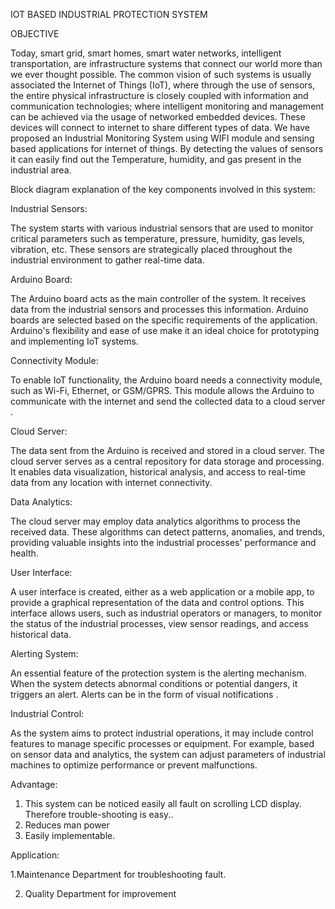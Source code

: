 IOT BASED INDUSTRIAL PROTECTION SYSTEM 

OBJECTIVE

Today, smart grid, smart homes, smart water networks, intelligent
transportation, are infrastructure systems that connect our world more than we ever
thought possible. The common vision of such systems is usually associated the
Internet of Things (IoT), where through the use of sensors, the entire physical
infrastructure is closely coupled with information and communication
technologies; where intelligent monitoring and management can be achieved via
the usage of networked embedded devices. These devices will connect to internet
to share different types of data. We have proposed an Industrial Monitoring System
using WIFI module and sensing based applications for internet of things. By
detecting the values of sensors it can easily find out the Temperature, humidity, and
gas present in the industrial area.

Block diagram explanation of the key components involved in this system:

Industrial Sensors:

The system starts with various industrial sensors that are used to monitor
critical parameters such as temperature, pressure, humidity, gas levels,
vibration, etc. These sensors are strategically placed throughout the industrial
environment to gather real-time data.

Arduino Board:

The Arduino board acts as the main controller of the system. It receives data
from the industrial sensors and processes this information. Arduino boards
are selected based on the specific requirements of the application. Arduino's
flexibility and ease of use make it an ideal choice for prototyping and
implementing IoT systems.

Connectivity Module:

To enable IoT functionality, the Arduino board needs a connectivity module,
such as Wi-Fi, Ethernet, or GSM/GPRS. This module allows the Arduino to
communicate with the internet and send the collected data to a cloud server .

Cloud Server:

The data sent from the Arduino is received and stored in a cloud server. The
cloud server serves as a central repository for data storage and processing. It
enables data visualization, historical analysis, and access to real-time data
from any location with internet connectivity.

Data Analytics:

The cloud server may employ data analytics algorithms to process the
received data. These algorithms can detect patterns, anomalies, and trends,
providing valuable insights into the industrial processes' performance and
health.

User Interface:

A user interface is created, either as a web application or a mobile app, to
provide a graphical representation of the data and control options. This
interface allows users, such as industrial operators or managers, to monitor
the status of the industrial processes, view sensor readings, and access
historical data.

Alerting System:

An essential feature of the protection system is the alerting mechanism. When
the system detects abnormal conditions or potential dangers, it triggers an
alert. Alerts can be in the form of visual notifications .

Industrial Control:

As the system aims to protect industrial operations, it may include control
features to manage specific processes or equipment. For example, based on
sensor data and analytics, the system can adjust parameters of industrial
machines to optimize performance or prevent malfunctions.

Advantage:
1. This system can be noticed easily all fault on scrolling LCD display. Therefore
trouble-shooting is easy..
2. Reduces man power
3. Easily implementable.
   
Application:

1.Maintenance Department for troubleshooting fault.

2. Quality Department for improvement
